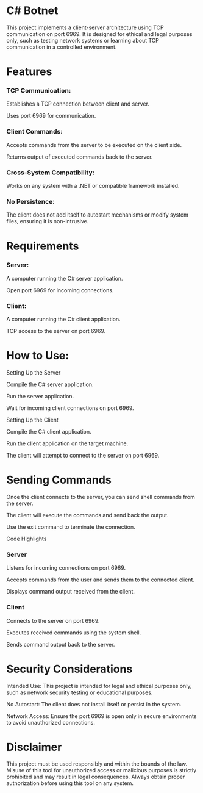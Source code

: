 # C# Botnet

This project implements a client-server architecture using TCP communication on port 6969. It is designed for ethical and legal purposes only, such as testing network systems or learning about TCP communication in a controlled environment.

# Features

### TCP Communication:

Establishes a TCP connection between client and server.

Uses port 6969 for communication.

### Client Commands:

Accepts commands from the server to be executed on the client side.

Returns output of executed commands back to the server.

### Cross-System Compatibility:

Works on any system with a .NET or compatible framework installed.

### No Persistence:

The client does not add itself to autostart mechanisms or modify system files, ensuring it is non-intrusive.

# Requirements

### Server:

A computer running the C# server application.

Open port 6969 for incoming connections.

### Client:

A computer running the C# client application.

TCP access to the server on port 6969.

# How to Use:

Setting Up the Server

Compile the C# server application.

Run the server application.

Wait for incoming client connections on port 6969.

Setting Up the Client

Compile the C# client application.

Run the client application on the target machine.

The client will attempt to connect to the server on port 6969.

# Sending Commands

Once the client connects to the server, you can send shell commands from the server.

The client will execute the commands and send back the output.

Use the exit command to terminate the connection.

Code Highlights

### Server

Listens for incoming connections on port 6969.

Accepts commands from the user and sends them to the connected client.

Displays command output received from the client.

### Client

Connects to the server on port 6969.

Executes received commands using the system shell.

Sends command output back to the server.

# Security Considerations

Intended Use: This project is intended for legal and ethical purposes only, such as network security testing or educational purposes.

No Autostart: The client does not install itself or persist in the system.

Network Access: Ensure the port 6969 is open only in secure environments to avoid unauthorized connections.

# Disclaimer

This project must be used responsibly and within the bounds of the law. Misuse of this tool for unauthorized access or malicious purposes is strictly prohibited and may result in legal consequences. Always obtain proper authorization before using this tool on any system.

